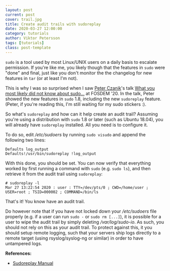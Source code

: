 ```yaml
---
layout: post
current: post
cover: trail.jpg
title: Create audit trails with sudoreplay
date: 2020-03-27 12:00:00
category: tutorials
author: Viktor Petersson
tags: [tutorials]
class: post-template
---
```


`sudo` is a tool used by most Linux/UNIX users on a daily basis to escalate permission. If you're like me, you likely though that the features in `sudo` were "done" and final, just like you don't monitor the the changelog for new features in `tar` (or at least I'm not).

This is why I was so surprised when I saw [Peter Czanik](https://twitter.com/PCzanik)'s talk [
What you most likely did not know about sudo...](https://fosdem.org/2020/schedule/event/security_what_you_most_likely_did_not_know_about_sudo/) at FOSDEM '20. In the talk, Peter showed the new features in `sudo` 1.8, including the new `sudoreplay` feature. (Peter, if you're reading this, I'm still waiting for my sudo stickers :).

So what's `sudoreplay` and how can it help create an audit trail? Assuming you're using a distribution with `sudo` 1.8 or later (such as Ubuntu 18.04), you will already have `sudoreplay` installed. All you need is to configure it.

To do so, edit */etc/sudoers* by running `sudo visudo` and append the following two lines:

```
Defaults log_output
Defaults!/usr/bin/sudoreplay !log_output
```

With this done, you should be set. You can now verify that everything worked by first running a command with `sudo` (e.g. `sudo ls`), and then retrieve it from the audit trail using `sudoreplay`:

```
# sudoreplay -l
Mar 27 13:22:54 2020 : user : TTY=/dev/pts/0 ; CWD=/home/user ; USER=root ; TSID=000002 ; COMMAND=/bin/ls
```

That's it! You know have an audit trail.

Do however note that if you have not locked down your */etc/sudoers* file properly (e.g. if a user can run `sudo -` or `sudo rm [...]`), it is possible for a user to wipe the audit trail by simply deleting */var/log/sudo-io*. As such, you should not rely on this as your audit trail. To protect against this, it you should setup remote logging, such that your servers ship logs directly to a remote target (using rsyslog/syslog-ng or similar) in order to have untampered logs.

**References:**
* [Sudoreplay Manual](https://www.sudo.ws/man/1.8.13/sudoreplay.man.html)
